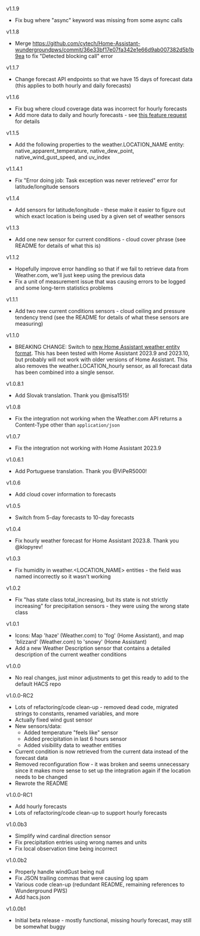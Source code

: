 v1.1.9
* Fix bug where "async" keyword was missing from some async calls

v1.1.8
* Merge https://github.com/cytech/Home-Assistant-wundergroundpws/commit/36e33bf17e07fa342e1e66d9ab007382d5b1b9ea to fix "Detected blocking call" error

v1.1.7
* Change forecast API endpoints so that we have 15 days of forecast data (this applies to both hourly and daily forecasts)

v1.1.6
* Fix bug where cloud coverage data was incorrect for hourly forecasts
* Add more data to daily and hourly forecasts - see [this feature request](https://github.com/jaydeethree/Home-Assistant-weatherdotcom/issues/27) for details

v1.1.5
* Add the following properties to the weather.LOCATION_NAME entity: native_apparent_temperature, native_dew_point, native_wind_gust_speed, and uv_index

v1.1.4.1
* Fix "Error doing job: Task exception was never retrieved" error for latitude/longitude sensors

v1.1.4
* Add sensors for latitude/longitude - these make it easier to figure out which exact location is being used by a given set of weather sensors

v1.1.3
* Add one new sensor for current conditions - cloud cover phrase (see README for details of what this is)

v1.1.2
* Hopefully improve error handling so that if we fail to retrieve data from Weather.com, we'll just keep using the previous data
* Fix a unit of measurement issue that was causing errors to be logged and some long-term statistics problems

v1.1.1
* Add two new current conditions sensors - cloud ceiling and pressure tendency trend (see the README for details of what these sensors are measuring)

v1.1.0
* BREAKING CHANGE: Switch to [new Home Assistant weather entity format](https://developers.home-assistant.io/blog/2023/08/07/weather_entity_forecast_types/). This has been tested with Home Assistant 2023.9 and 2023.10, but probably will not work with older versions of Home Assistant. This also removes the weather.LOCATION_hourly sensor, as all forecast data has been combined into a single sensor.

v1.0.8.1
* Add Slovak translation. Thank you @misa1515!

v1.0.8
* Fix the integration not working when the Weather.com API returns a Content-Type other than `application/json`

v1.0.7
* Fix the integration not working with Home Assistant 2023.9

v1.0.6.1
* Add Portuguese translation. Thank you @ViPeR5000!

v1.0.6
* Add cloud cover information to forecasts

v1.0.5
* Switch from 5-day forecasts to 10-day forecasts

v1.0.4
* Fix hourly weather forecast for Home Assistant 2023.8. Thank you @klopyrev!

v1.0.3
* Fix humidity in weather.<LOCATION_NAME> entities - the field was named incorrectly so it wasn't working

v1.0.2
* Fix "has state class total_increasing, but its state is not strictly increasing" for precipitation sensors - they were using the wrong state class

v1.0.1
* Icons: Map 'haze' (Weather.com) to 'fog' (Home Assistant), and map 'blizzard' (Weather.com) to 'snowy' (Home Assistant)
* Add a new Weather Description sensor that contains a detailed description of the current weather conditions

v1.0.0
* No real changes, just minor adjustments to get this ready to add to the default HACS repo

v1.0.0-RC2
* Lots of refactoring/code clean-up - removed dead code, migrated strings to constants, renamed variables, and more
* Actually fixed wind gust sensor
* New sensors/data:
  * Added temperature "feels like" sensor
  * Added precipitation in last 6 hours sensor
  * Added visibility data to weather entities
* Current condition is now retrieved from the current data instead of the forecast data
* Removed reconfiguration flow - it was broken and seems unnecessary since it makes more sense to set up the integration again if the location needs to be changed
* Rewrote the README

v1.0.0-RC1
* Add hourly forecasts
* Lots of refactoring/code clean-up to support hourly forecasts

v1.0.0b3
* Simplify wind cardinal direction sensor
* Fix precipitation entries using wrong names and units
* Fix local observation time being incorrect

v1.0.0b2
* Properly handle windGust being null
* Fix JSON trailing commas that were causing log spam
* Various code clean-up (redundant README, remaining references to Wunderground PWS)
* Add hacs.json

v1.0.0b1
* Initial beta release - mostly functional, missing hourly forecast, may still be somewhat buggy